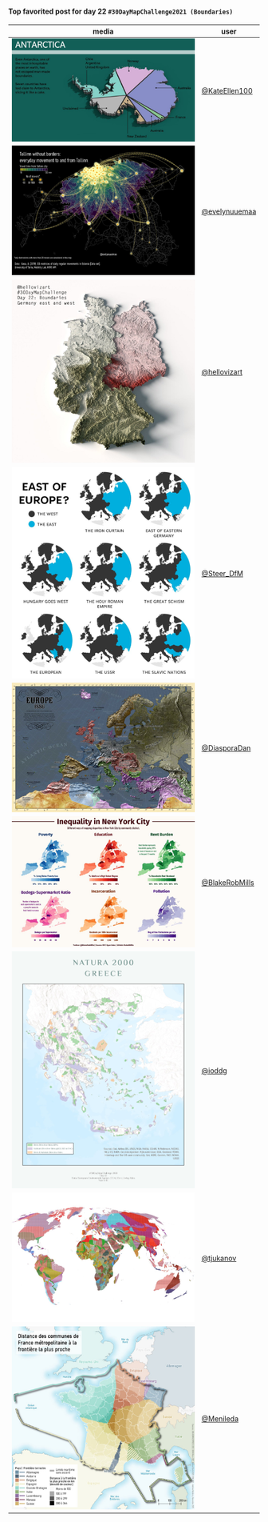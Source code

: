 #### Top favorited post for day 22 `#30DayMapChallenge2021 (Boundaries)`

| media | user |
|-------|------|
| ![image](../uploads/afebafeff44b21d656d7cfb3616dd04f/image.png) |[@KateEllen100](https://twitter.com/KateEllen100/status/1462843018298499074)|
| ![image](../uploads/e77d202840c58b4375fab648116fe994/image.png) |[@evelynuuemaa](https://twitter.com/evelynuuemaa/status/1462800829925187585)|
| ![image](../uploads/c1d732e943f82c87ac2ff231c2d818cf/image.png) |[@hellovizart](https://twitter.com/hellovizart/status/1462837131324366848)|
| ![image](../uploads/616187cdf025483d9bc67604f081a976/image.png) |[@Steer_DfM](https://twitter.com/Steer_DfM/status/1462901289013190662)|
| ![image](../uploads/8a43dc83ceaada47a3d9926e373899ae/image.png) |[@DiasporaDan](https://twitter.com/DiasporaDan/status/1462741677471379462)|
| ![image](../uploads/57c402e5331c0f5e4c0e2fbf9e4cc1f1/image.png) |[@BlakeRobMills](https://twitter.com/BlakeRobMills/status/1463016104301838337)|
| ![image](../uploads/6459ae3faac5780598c2e239f6b62985/image.png) |[@ioddg](https://twitter.com/ioddg/status/1462952055212060680)|
| ![image](../uploads/e5cbdd3f4394cb6ce34137ef7142599a/image.png) |[@tjukanov](https://twitter.com/tjukanov/status/1462680795588530182)|
| ![image](../uploads/80da682a981b06fb94d99d9f5d185869/image.png) |[@Menileda](https://twitter.com/Menileda/status/1462787135593975809)|

